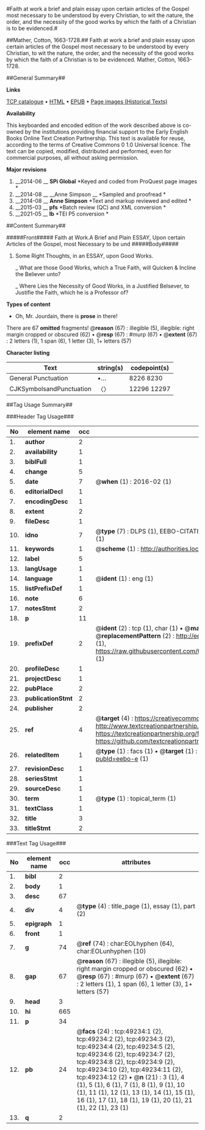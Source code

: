 #Faith at work a brief and plain essay upon certain articles of the Gospel most necessary to be understood by every Christian, to wit the nature, the order, and the necessity of the good works by which the faith of a Christian is to be evidenced.#

##Mather, Cotton, 1663-1728.##
Faith at work a brief and plain essay upon certain articles of the Gospel most necessary to be understood by every Christian, to wit the nature, the order, and the necessity of the good works by which the faith of a Christian is to be evidenced.
Mather, Cotton, 1663-1728.

##General Summary##

**Links**

[TCP catalogue](http://www.ota.ox.ac.uk/tcp/)  • 
[HTML](http://tei.it.ox.ac.uk/tcp/Texts-HTML/free/A50/A50127.html)  • 
[EPUB](http://tei.it.ox.ac.uk/tcp/Texts-EPUB/free/A50/A50127.epub) • 
[Page images (Historical Texts)](https://historicaltexts.jisc.ac.uk/eebo-11791862e)

**Availability**

This keyboarded and encoded edition of the work described above is co-owned by the
    institutions providing financial support to the Early English Books Online Text Creation
    Partnership. This text is available for reuse, according to the terms of  Creative Commons 0 1.0 Universal
    licence. The text can be copied, modified, distributed and performed, even for commercial
    purposes, all without asking permission.

**Major revisions**

1. __2014-06 __ __SPi Global__ *Keyed and coded from ProQuest page images *
1. __2014-08 __ __Anne Simpson __ *Sampled and proofread *
1. __2014-08 __ __Anne Simpson__ *Text and markup reviewed and edited *
1. __2015-03 __ __pfs__ *Batch review (QC) and XML conversion *
1. __2021-05 __ __lb__ *TEI P5 conversion *

##Content Summary##

#####Front#####
Faith at Work.A Brief and Plain ESSAY, Upon certain Articles of the Gospel, most Necessary to be und
#####Body#####

1. Some Right Thoughts, in an ESSAY, upon Good Works.

    _ What are those Good Works, which a True Faith, will Quicken & Incline the Believer unto?

    _ Where Lies the Necessity of Good Works, in a Justified Belsever, to Justifie the Faith, which he is a Professor of?

**Types of content**

  * Oh, Mr. Jourdain, there is **prose** in there!

There are 67 **omitted** fragments! 
 @__reason__ (67) : illegible (5), illegible: right margin cropped or obscured (62)  •  @__resp__ (67) : #murp (67)  •  @__extent__ (67) : 2 letters (1), 1 span (6), 1 letter (3), 1+ letters (57)

**Character listing**


|Text|string(s)|codepoint(s)|
|---|---|---|
|General Punctuation|•…|8226 8230|
|CJKSymbolsandPunctuation|〈〉|12296 12297|

##Tag Usage Summary##

###Header Tag Usage###

|No|element name|occ|attributes|
|---|---|---|---|
|1.|__author__|2||
|2.|__availability__|1||
|3.|__biblFull__|1||
|4.|__change__|5||
|5.|__date__|7| @__when__ (1) : 2016-02 (1)|
|6.|__editorialDecl__|1||
|7.|__encodingDesc__|1||
|8.|__extent__|2||
|9.|__fileDesc__|1||
|10.|__idno__|7| @__type__ (7) : DLPS (1), EEBO-CITATION (1), VID (1), EEBO-PROQUEST (1), STC (2), OCLC (1)|
|11.|__keywords__|1| @__scheme__ (1) : http://authorities.loc.gov/ (1)|
|12.|__label__|5||
|13.|__langUsage__|1||
|14.|__language__|1| @__ident__ (1) : eng (1)|
|15.|__listPrefixDef__|1||
|16.|__note__|6||
|17.|__notesStmt__|2||
|18.|__p__|11||
|19.|__prefixDef__|2| @__ident__ (2) : tcp (1), char (1)  •  @__matchPattern__ (2) : ([0-9\-]+):([0-9IVX]+) (1), (.+) (1)  •  @__replacementPattern__ (2) : http://eebo.chadwyck.com/downloadtiff?vid=$1&page=$2 (1), https://raw.githubusercontent.com/textcreationpartnership/Texts/master/tcpchars.xml#$1 (1)|
|20.|__profileDesc__|1||
|21.|__projectDesc__|1||
|22.|__pubPlace__|2||
|23.|__publicationStmt__|2||
|24.|__publisher__|2||
|25.|__ref__|4| @__target__ (4) : https://creativecommons.org/publicdomain/zero/1.0/ (1), http://www.textcreationpartnership.org/docs/. (1), https://textcreationpartnership.org/faq/#faq05 (1), https://github.com/textcreationpartnership (1)|
|26.|__relatedItem__|1| @__type__ (1) : facs (1)  •  @__target__ (1) : https://data.historicaltexts.jisc.ac.uk/view?pubId=eebo-e (1)|
|27.|__revisionDesc__|1||
|28.|__seriesStmt__|1||
|29.|__sourceDesc__|1||
|30.|__term__|1| @__type__ (1) : topical_term (1)|
|31.|__textClass__|1||
|32.|__title__|3||
|33.|__titleStmt__|2||


###Text Tag Usage###

|No|element name|occ|attributes|
|---|---|---|---|
|1.|__bibl__|2||
|2.|__body__|1||
|3.|__desc__|67||
|4.|__div__|4| @__type__ (4) : title_page (1), essay (1), part (2)|
|5.|__epigraph__|1||
|6.|__front__|1||
|7.|__g__|74| @__ref__ (74) : char:EOLhyphen (64), char:EOLunhyphen (10)|
|8.|__gap__|67| @__reason__ (67) : illegible (5), illegible: right margin cropped or obscured (62)  •  @__resp__ (67) : #murp (67)  •  @__extent__ (67) : 2 letters (1), 1 span (6), 1 letter (3), 1+ letters (57)|
|9.|__head__|3||
|10.|__hi__|665||
|11.|__p__|34||
|12.|__pb__|24| @__facs__ (24) : tcp:49234:1 (2), tcp:49234:2 (2), tcp:49234:3 (2), tcp:49234:4 (2), tcp:49234:5 (2), tcp:49234:6 (2), tcp:49234:7 (2), tcp:49234:8 (2), tcp:49234:9 (2), tcp:49234:10 (2), tcp:49234:11 (2), tcp:49234:12 (2)  •  @__n__ (21) : 3 (1), 4 (1), 5 (1), 6 (1), 7 (1), 8 (1), 9 (1), 10 (1), 11 (1), 12 (1), 13 (1), 14 (1), 15 (1), 16 (1), 17 (1), 18 (1), 19 (1), 20 (1), 21 (1), 22 (1), 23 (1)|
|13.|__q__|2||
